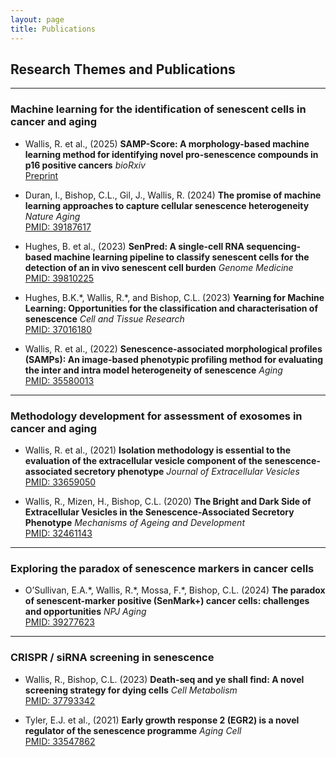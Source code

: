 ```yaml
---
layout: page
title: Publications
---
```


## Research Themes and Publications

---

### Machine learning for the identification of senescent cells in cancer and aging
- Wallis, R. et al., (2025) **SAMP-Score: A morphology-based machine learning method for identifying novel pro-senescence compounds in p16 positive cancers** _bioRxiv_  
  [Preprint](https://www.biorxiv.org/content/10.1101/2025.06.09.658585v1)

- Duran, I., Bishop, C.L., Gil, J., Wallis, R. (2024) **The promise of machine learning approaches to capture cellular senescence heterogeneity** _Nature Aging_  
  [PMID: 39187617](https://pubmed.ncbi.nlm.nih.gov/39187617/)

- Hughes, B. et al., (2023) **SenPred: A single-cell RNA sequencing-based machine learning pipeline to classify senescent cells for the detection of an in vivo senescent cell burden** _Genome Medicine_  
  [PMID: 39810225](https://genomemedicine.biomedcentral.com/articles/10.1186/s13073-024-01418-0)

- Hughes, B.K.\*, Wallis, R.\*, and Bishop, C.L. (2023) **Yearning for Machine Learning: Opportunities for the classification and characterisation of senescence** _Cell and Tissue Research_  
  [PMID: 37016180](https://pubmed.ncbi.nlm.nih.gov/37016180/)

- Wallis, R. et al., (2022) **Senescence-associated morphological profiles (SAMPs): An image-based phenotypic profiling method for evaluating the inter and intra model heterogeneity of senescence** _Aging_  
  [PMID: 35580013](https://pubmed.ncbi.nlm.nih.gov/35580013/)

---

### Methodology development for assessment of exosomes in cancer and aging
- Wallis, R. et al., (2021) **Isolation methodology is essential to the evaluation of the extracellular vesicle component of the senescence‐associated secretory phenotype** _Journal of Extracellular Vesicles_  
  [PMID: 33659050](https://pubmed.ncbi.nlm.nih.gov/33659050/)

- Wallis, R., Mizen, H., Bishop, C.L. (2020) **The Bright and Dark Side of Extracellular Vesicles in the Senescence-Associated Secretory Phenotype** _Mechanisms of Ageing and Development_  
  [PMID: 32461143](https://pubmed.ncbi.nlm.nih.gov/32461143/)

---

### Exploring the paradox of senescence markers in cancer cells
- O’Sullivan, E.A.\*, Wallis, R.\*, Mossa, F.\*, Bishop, C.L. (2024) **The paradox of senescent-marker positive (SenMark+) cancer cells: challenges and opportunities** _NPJ Aging_  
  [PMID: 39277623](https://pubmed.ncbi.nlm.nih.gov/39277623/)

---

### CRISPR / siRNA screening in senescence

- Wallis, R., Bishop, C.L. (2023) **Death-seq and ye shall find: A novel screening strategy for dying cells** _Cell Metabolism_  
  [PMID: 37793342](https://pubmed.ncbi.nlm.nih.gov/37793342/)

- Tyler, E.J. et al., (2021) **Early growth response 2 (EGR2) is a novel regulator of the senescence programme** _Aging Cell_  
  [PMID: 33547862](https://pubmed.ncbi.nlm.nih.gov/33547862/)
